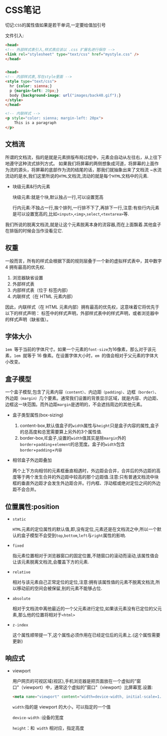 # CSS笔记

切记:`CSS`的属性值如果是若干单词,一定要给值加引号       

文件引入:

```html                      
<head>
<!-- 外部样式表引入,样式表应该以 .css 扩展名进行保存 -->
<link rel="stylesheet" type="text/css" href="mystyle.css" />
</head>


<head>
<!-- 内部样式表,写在style里面 -->
<style type="text/css">
  hr {color: sienna;}
  p {margin-left: 20px;}
  body {background-image: url("images/back40.gif");}
</style>
</head>

<!-- 内联样式 -->
<p style="color: sienna; margin-left: 20px">
	This is a paragraph
</p>

```

## 文档流

所谓的文档流，指的是就是元素排版布局过程中，元素会自动从左往右，从上往下地遵守这种流式排列方式。 如果我们将屏幕的两侧想象成河道，将屏幕的上面作为流的源头，将屏幕的底部作为流的结尾的话，那我们就抽象出来了文档流 ~水流流动的是水,我们这里所说的`HTML`文档流,流动的就是每个`HTML`文档中的元素.

+ 块级元素&行内元素

  块级元素:就是个块,默认独占一行,可以设置宽高

  行内元素:不独占一行,挨个排列,一行排不下了,再排下一行,注意:有些行内元素是可以设置宽高的,比如`<input>`,`<img>`,`select`,`<textarea>`等.

我们所说的脱离文档流,就是让这个元素脱离本身的流容器,而在上面飘着.其他盒子在排版的时候会当作没看见它.

## 权重

一般而言，所有的样式会根据下面的规则层叠于一个新的虚拟样式表中，其中数字 4 拥有最高的优先权.

1. 浏览器缺省设置
2. 外部样式表
3. 内部样式表（位于 <head> 标签内部）
4. 内联样式（在 HTML 元素内部）

因此，内联样式（在 HTML 元素内部）拥有最高的优先权，这意味着它将优先于以下的样式声明：<head> 标签中的样式声明，外部样式表中的样式声明，或者浏览器中的样式声明（缺省值）。

## 字体大小

`1em `等于当前的字体尺寸。如果一个元素的` font-size `为16像素，那么对于该元素，`1em `就等于 16 像素。在设置字体大小时，`em `的值会相对于父元素的字体大小改变。

## 盒子模型

一个盒子模型,包含了元素内容`（content）`、内边距`（padding）`、边框`（border）`、外边距`（margin）`几个要素。通常我们设置的背景显示区域，就是内容、内边距、边框这一块范围。而外边距`margin`是透明的，不会遮挡周边的其他元素。

+ 盒子类型属性(box-sizing)
  1. content-box,默认值盒子的`width`属性与`height`只是盒子内容的属性,盒子的总高度和总宽需要算上另外的3个属性值.
  2. border-box,IE盒子,设置的`width`值其实是除`margin`外的`border`+`padding`+`element`的总宽度。盒子的`width`包含`border`+`padding`+`内容`

+ 相邻盒子外边距叠加

  两个上下方向相邻的元素框垂直相遇时，外边距会合并，合并后的外边距的高度等于两个发生合并的外边距中较高的那个边距值.注意:只有普通文档流中块框的垂直外边距才会发生外边距合并。行内框、浮动框或绝对定位之间的外边距不会合并。

## 位置属性:position

+ `static`

  `HTML`元素的定位属性的默认值,即,没有定位,元素还是在文档流之中,所以一个默认的盒子模型不会受到`top`,`bottom`,`left`与`right`属性的影响.

+ `fixed`

  指元素位置相对于浏览器窗口的固定位置,不随窗口的滚动而滚动,该属性值会让该元素脱离文档流,会覆盖下方的元素.

+ `relative`

  相对与该元素自己正常定位的定位,注意:拥有该属性值的元素不脱离文档流,所以移动前的空间会被保留,别的元素不能够占位.

+ `absolute`

  相对于文档流中离他最近的一个父元素进行定位,如果该元素没有已定位的父元素,那么他的位置将相对于`<html>`

+ `z-index`

  这个属性顺带提一下,这个属性必须作用在已经定位后的元素上.(这个属性需要更新)

## 响应式

+ viewport

  用户网页的可视区域(视区),手机浏览器是把页面放在一个虚拟的"窗口"（viewport）中，通常这个虚拟的"窗口"（viewport）比屏幕宽.设置:

  ```html
  <meta name="viewport" content="width=device-width, initial-scale=1.0">
  ```

  `width`:指的是 viewport 的大小，可以指定的一个值

  `device-width` :设备的宽度

  `height`：和` width` 相对应，指定高度
